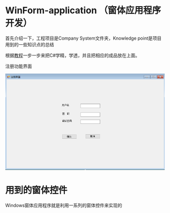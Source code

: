 # WinForm-application （窗体应用程序开发）

首先介绍一下，工程项目是Company System文件夹，Knowledge point是项目用到的一些知识点的总结

根据[教程](http://c.biancheng.net/csharp/10/)一步一步来把C#学精，学透，并且把相应的成品放在上面。

注册功能界面

<img src="Images/Register.png">

# 用到的窗体控件

Windows窗体应用程序就是利用一系列的窗体控件来实现的





